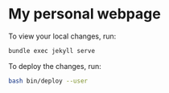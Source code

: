 # My personal webpage
To view your local changes, run:
```bash
bundle exec jekyll serve
```
To deploy the changes, run:
```bash
bash bin/deploy --user
```
